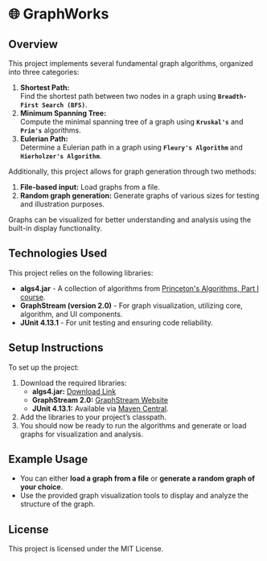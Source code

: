 # 🌐 GraphWorks 

## Overview
This project implements several fundamental graph algorithms, organized into three categories:

1. **Shortest Path:**  
  Find the shortest path between two nodes in a graph using **`Breadth-First Search (BFS)`**.
2. **Minimum Spanning Tree:**  
  Compute the minimal spanning tree of a graph using **`Kruskal's`** and **`Prim's`** algorithms.
3. **Eulerian Path:**  
  Determine a Eulerian path in a graph using **`Fleury's Algorithm`** and **`Hierholzer's Algorithm`**.  
  
Additionally, this project allows for graph generation through two methods:  
1. **File-based input:** Load graphs from a file.
2. **Random graph generation:** Generate graphs of various sizes for testing and illustration purposes.
  
Graphs can be visualized for better understanding and analysis using the built-in display functionality.
  
## Technologies Used
This project relies on the following libraries:
- **algs4.jar** - A collection of algorithms from [Princeton's Algorithms, Part I course](https://algs4.cs.princeton.edu/home/).
- **GraphStream (version 2.0)** - For graph visualization, utilizing core, algorithm, and UI components.
- **JUnit 4.13.1** - For unit testing and ensuring code reliability.
  
## Setup Instructions 
To set up the project:
1. Download the required libraries:  
    - **algs4.jar:** [Download Link](https://algs4.cs.princeton.edu/home/)
    - **GraphStream 2.0:** [GraphStream Website](https://graphstream-project.org/)
    - **JUnit 4.13.1:** Available via [Maven Central](https://mvnrepository.com/artifact/junit/junit/4.13.2).
2. Add the libraries to your project’s classpath.
3. You should now be ready to run the algorithms and generate or load graphs for visualization and analysis.
  
## Example Usage
- You can either **load a graph from a file** or **generate a random graph of your choice**.
- Use the provided graph visualization tools to display and analyze the structure of the graph.
  
## License
This project is licensed under the MIT License.

